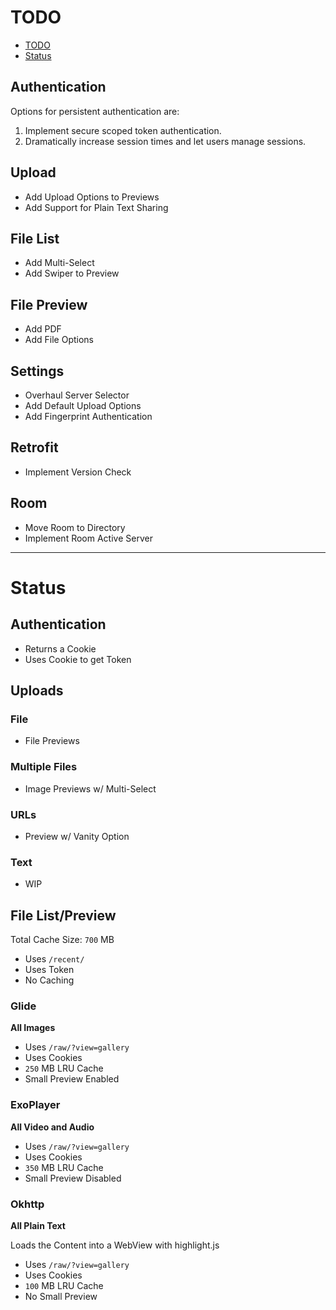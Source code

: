 # TODO

- [TODO](#TODO)
- [Status](#Status)

## Authentication

Options for persistent authentication are:

1. Implement secure scoped token authentication.
2. Dramatically increase session times and let users manage sessions.

## Upload

- Add Upload Options to Previews
- Add Support for Plain Text Sharing

## File List

- Add Multi-Select
- Add Swiper to Preview

## File Preview

- Add PDF
- Add File Options

## Settings

- Overhaul Server Selector
- Add Default Upload Options
- Add Fingerprint Authentication

## Retrofit

- Implement Version Check

## Room

- Move Room to Directory
- Implement Room Active Server

---

# Status

## Authentication

- Returns a Cookie
- Uses Cookie to get Token

## Uploads

### File

- File Previews

### Multiple Files

- Image Previews w/ Multi-Select

### URLs

- Preview w/ Vanity Option

### Text

- WIP

## File List/Preview

Total Cache Size: `700` MB

- Uses `/recent/`
- Uses Token
- No Caching

### Glide

**All Images**

- Uses `/raw/?view=gallery`
- Uses Cookies
- `250` MB LRU Cache
- Small Preview Enabled

### ExoPlayer

**All Video and Audio**

- Uses `/raw/?view=gallery`
- Uses Cookies
- `350` MB LRU Cache
- Small Preview Disabled

### Okhttp

**All Plain Text**

Loads the Content into a WebView with highlight.js

- Uses `/raw/?view=gallery`
- Uses Cookies
- `100` MB LRU Cache
- No Small Preview
